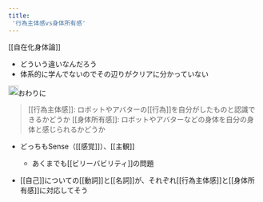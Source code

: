 ```yaml
---
title:
 '行為主体感vs身体所有感'
---
```


[[自在化身体論]]
- どういう違いなんだろう
- 体系的に学んでないのでその辺りがクリアに分かっていない

<img src='https://scrapbox.io/api/pages/blu3mo-public/自在化身体論/icon' alt='自在化身体論.icon' height="19.5"/>おわりに
>  [[行為主体感]]: ロボットやアバターの[[行為]]を自分がしたものと認識できるかどうか
>  [[身体所有感]]: ロボットやアバターなどの身体を自分の身体と感じられるかどうか

- どっちもSense（[[感覚]]）、[[主観]]
    - あくまでも[[ビリーバビリティ]]の問題

- [[自己]]についての[[動詞]]と[[名詞]]が、それぞれ[[行為主体感]]と[[身体所有感]]に対応してそう